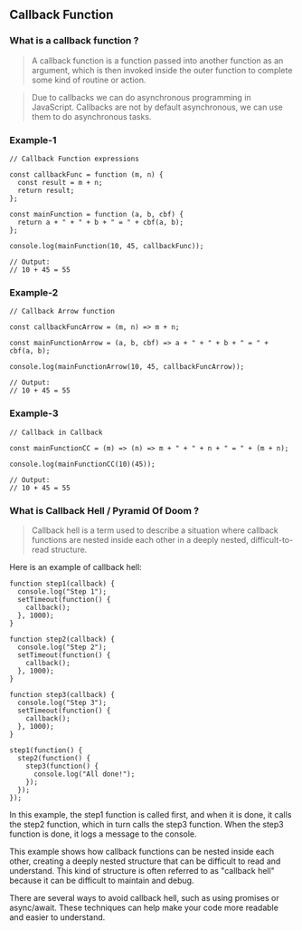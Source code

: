## Callback Function

### What is a callback function ?

> A callback function is a function passed into another function as an argument, which is then invoked inside the outer function to complete some kind of routine or action.

> Due to callbacks we can do asynchronous programming in JavaScript. Callbacks are not by default asynchronous, we can use them to do asynchronous tasks.

### Example-1

```
// Callback Function expressions

const callbackFunc = function (m, n) {
  const result = m + n;
  return result;
};

const mainFunction = function (a, b, cbf) {
  return a + " + " + b + " = " + cbf(a, b);
};

console.log(mainFunction(10, 45, callbackFunc));

// Output:
// 10 + 45 = 55
```

### Example-2

```
// Callback Arrow function

const callbackFuncArrow = (m, n) => m + n;

const mainFunctionArrow = (a, b, cbf) => a + " + " + b + " = " + cbf(a, b);

console.log(mainFunctionArrow(10, 45, callbackFuncArrow));

// Output:
// 10 + 45 = 55
```

### Example-3

```
// Callback in Callback

const mainFunctionCC = (m) => (n) => m + " + " + n + " = " + (m + n);

console.log(mainFunctionCC(10)(45));

// Output:
// 10 + 45 = 55
```

### What is Callback Hell / Pyramid Of Doom ?

> Callback hell is a term used to describe a situation where callback functions are nested inside each other in a deeply nested, difficult-to-read structure.

Here is an example of callback hell:

```
function step1(callback) {
  console.log("Step 1");
  setTimeout(function() {
    callback();
  }, 1000);
}

function step2(callback) {
  console.log("Step 2");
  setTimeout(function() {
    callback();
  }, 1000);
}

function step3(callback) {
  console.log("Step 3");
  setTimeout(function() {
    callback();
  }, 1000);
}

step1(function() {
  step2(function() {
    step3(function() {
      console.log("All done!");
    });
  });
});
```

In this example, the step1 function is called first, and when it is done, it calls the step2 function, which in turn calls the step3 function. When the step3 function is done, it logs a message to the console.

This example shows how callback functions can be nested inside each other, creating a deeply nested structure that can be difficult to read and understand. This kind of structure is often referred to as "callback hell" because it can be difficult to maintain and debug.

There are several ways to avoid callback hell, such as using promises or async/await. These techniques can help make your code more readable and easier to understand.
